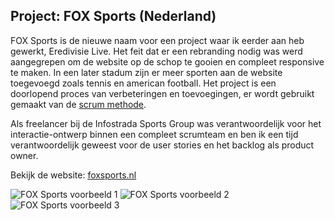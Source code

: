 ## Project: FOX Sports (Nederland)

FOX Sports is de nieuwe naam voor een project waar ik eerder aan heb gewerkt, Eredivisie Live. Het feit dat er een rebranding nodig was werd aangegrepen om de website op de schop te gooien en compleet responsive te maken. In een later stadum zijn er meer sporten aan de website toegevoegd zoals tennis en american football. Het project is een doorlopend proces van verbeteringen en toevoegingen, er wordt gebruikt gemaakt van de [scrum methode](http://nl.wikipedia.org/wiki/Scrum_(softwareontwikkelmethode)).

Als freelancer bij de Infostrada Sports Group was verantwoordelijk voor het interactie-ontwerp binnen een compleet scrumteam en ben ik een tijd verantwoordelijk geweest voor de user stories en het backlog als product owner.

Bekijk de website: [foxsports.nl](http://foxsports.nl)

![FOX Sports voorbeeld 1](/img/portfolio/fox-item1.jpg)
![FOX Sports voorbeeld 2](/img/portfolio/fox-item2.jpg)
![FOX Sports voorbeeld 3](/img/portfolio/fox-item3.jpg)
